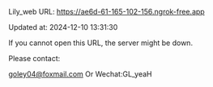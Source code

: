 Lily_web URL: https://ae6d-61-165-102-156.ngrok-free.app

Updated at: 2024-12-10 13:31:30

If you cannot open this URL, the server might be down.

Please contact: 

goley04@foxmail.com Or Wechat:GL_yeaH